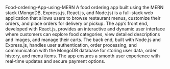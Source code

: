 Food-ordering-App-using-MERN
A food ordering app built using the MERN stack (MongoDB, Express.js, React.js, and Node.js) is a full-stack web application that allows users to browse restaurant menus, customize their orders, and place orders for delivery or pickup. The app’s front end, developed with React.js, provides an interactive and dynamic user interface where customers can explore food categories, view detailed descriptions and images, and manage their carts. The back end, built with Node.js and Express.js, handles user authentication, order processing, and communication with the MongoDB database for storing user data, order history, and menu items. The app ensures a smooth user experience with real-time updates and secure payment options.
